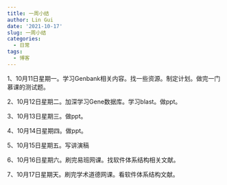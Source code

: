 ```yaml
---
title: 一周小结
author: Lin Gui
date: '2021-10-17'
slug: 一周小结
categories:
  - 日常
tags:
  - 博客
---
```




1、10月11日星期一。学习Genbank相关内容。找一些资源。制定计划。做完一门慕课的测试题。

2、10月12日星期二。加深学习Gene数据库。学习blast。做ppt。

3、10月13日星期三。做ppt。

4、10月14日星期四。做ppt。

5、10月15日星期五。写讲演稿

6、10月16日星期六。刷完易班网课。找软件体系结构相关文献。

7、10月17日星期天。刷完学术道德网课。看软件体系结构文献。


